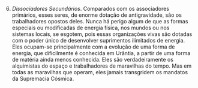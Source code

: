 6. *Dissociadores Secundários*. Comparados com os associadores primários, esses seres, de enorme dotação de antigravidade, são os trabalhadores opostos deles. Nunca há perigo algum de que as formas especiais ou modificadas de energia física, nos mundos ou nos sistemas locais, se esgotem, pois essas organizações vivas são dotadas com o poder único de desenvolver suprimentos ilimitados de energia. Eles ocupam-se principalmente com a evolução de uma forma de energia, que dificilmente é conhecida em Urântia, a partir de uma forma de matéria ainda menos conhecida. Eles são verdadeiramente os alquimistas do espaço e trabalhadores de maravilhas do tempo. Mas em todas as maravilhas que operam, eles jamais transgridem os mandatos da Supremacia Cósmica.